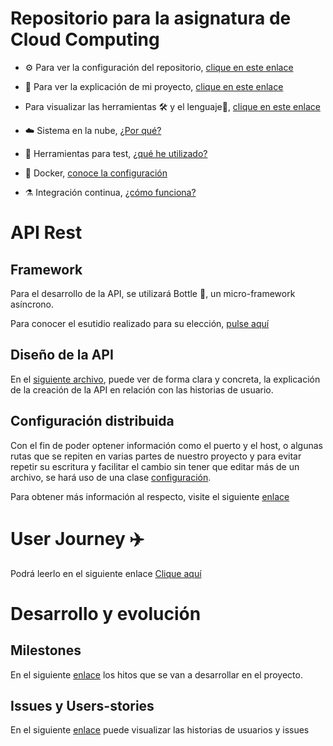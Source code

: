 # Repositorio para la asignatura de Cloud Computing
- ⚙️ Para ver la configuración del repositorio, [clique en este enlace](doc/configuración.md)

- 📔 Para ver la explicación de mi proyecto, [clique en este enlace](doc/explicacionProyecto.md)

- Para visualizar las herramientas 🛠️ y el lenguaje🐍, [clique en este enlace](doc/herramientasYLenguaje.md)
- ☁️ Sistema en la nube, [¿Por qué?](doc/sistemaNube.md)

- 🦠 Herramientas para test, [¿qué he utilizado?](doc/test.md)

- 🐋 Docker, [conoce la configuración](doc/docker.md)

- ⚗️ Integración continua, [¿cómo funciona?](doc/ci.md)

# API Rest
## Framework
Para el desarrollo de la API, se utilizará Bottle 🧪, un micro-framework asíncrono.

Para conocer el esutidio realizado para su elección, [pulse aquí](doc/5Framework.md)

## Diseño de la API

En el [siguiente archivo](doc/5ApiHU.md), puede ver de forma clara y concreta, la explicación de la creación de la API en relación con las historias de usuario.

## Configuración distribuida

Con el fin de poder optener información como el puerto y el host, o algunas rutas que se repiten en varias partes de nuestro proyecto y para evitar repetir su escritura y facilitar el cambio sin tener que editar más de un archivo, se hará uso de una clase [configuración](recetarium/configuracion.py).

Para obtener más información al respecto, visite el siguiente [enlace](5cd.md)

# User Journey ✈️
Podrá leerlo en el siguiente enlace [Clique aquí](https://github.com/jcgq/MII_CC_UGR/wiki)

# Desarrollo y evolución
## Milestones
En el siguiente [enlace](https://github.com/jcgq/MII_CC_UGR/milestones) los hitos que se van a desarrollar en el proyecto.

## Issues y Users-stories
En el siguiente [enlace](https://github.com/jcgq/MII_CC_UGR/issues) puede visualizar las historias de usuarios y issues